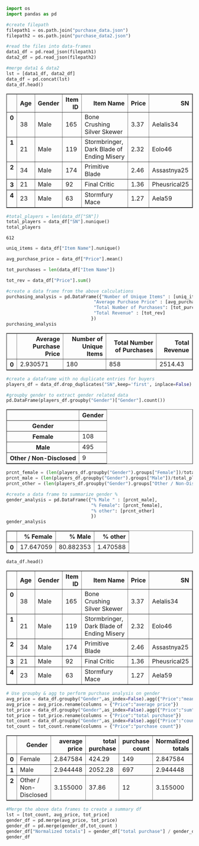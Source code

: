 

```python
import os
import pandas as pd
```


```python
#create filepath
filepath1 = os.path.join("purchase_data.json")
filepath2 = os.path.join("purchase_data2.json")
```


```python
#read the files into data-frames
data1_df = pd.read_json(filepath1)
data2_df = pd.read_json(filepath2)
```


```python
#merge data1 & data2
lst = [data1_df, data2_df]
data_df = pd.concat(lst)
data_df.head()
```




<div>
<style>
    .dataframe thead tr:only-child th {
        text-align: right;
    }

    .dataframe thead th {
        text-align: left;
    }

    .dataframe tbody tr th {
        vertical-align: top;
    }
</style>
<table border="1" class="dataframe">
  <thead>
    <tr style="text-align: right;">
      <th></th>
      <th>Age</th>
      <th>Gender</th>
      <th>Item ID</th>
      <th>Item Name</th>
      <th>Price</th>
      <th>SN</th>
    </tr>
  </thead>
  <tbody>
    <tr>
      <th>0</th>
      <td>38</td>
      <td>Male</td>
      <td>165</td>
      <td>Bone Crushing Silver Skewer</td>
      <td>3.37</td>
      <td>Aelalis34</td>
    </tr>
    <tr>
      <th>1</th>
      <td>21</td>
      <td>Male</td>
      <td>119</td>
      <td>Stormbringer, Dark Blade of Ending Misery</td>
      <td>2.32</td>
      <td>Eolo46</td>
    </tr>
    <tr>
      <th>2</th>
      <td>34</td>
      <td>Male</td>
      <td>174</td>
      <td>Primitive Blade</td>
      <td>2.46</td>
      <td>Assastnya25</td>
    </tr>
    <tr>
      <th>3</th>
      <td>21</td>
      <td>Male</td>
      <td>92</td>
      <td>Final Critic</td>
      <td>1.36</td>
      <td>Pheusrical25</td>
    </tr>
    <tr>
      <th>4</th>
      <td>23</td>
      <td>Male</td>
      <td>63</td>
      <td>Stormfury Mace</td>
      <td>1.27</td>
      <td>Aela59</td>
    </tr>
  </tbody>
</table>
</div>




```python
#total_players = len(data_df["SN"])
total_players = data_df["SN"].nunique()
total_players
```




    612




```python
uniq_items = data_df["Item Name"].nunique()
```


```python
avg_purchase_price = data_df["Price"].mean()
```


```python
tot_purchases = len(data_df["Item Name"])
```


```python
tot_rev = data_df["Price"].sum()
```


```python
#create a data frame from the above calculations
purchasing_analysis = pd.DataFrame({"Number of Unique Items" : [uniq_items],
                                 "Average Purchase Price" : [avg_purchase_price],
                                 "Total Number of Purchases": [tot_purchases],
                                 "Total Revenue" : [tot_rev]
                                })
purchasing_analysis
```




<div>
<style>
    .dataframe thead tr:only-child th {
        text-align: right;
    }

    .dataframe thead th {
        text-align: left;
    }

    .dataframe tbody tr th {
        vertical-align: top;
    }
</style>
<table border="1" class="dataframe">
  <thead>
    <tr style="text-align: right;">
      <th></th>
      <th>Average Purchase Price</th>
      <th>Number of Unique Items</th>
      <th>Total Number of Purchases</th>
      <th>Total Revenue</th>
    </tr>
  </thead>
  <tbody>
    <tr>
      <th>0</th>
      <td>2.930571</td>
      <td>180</td>
      <td>858</td>
      <td>2514.43</td>
    </tr>
  </tbody>
</table>
</div>




```python
#create a dataframe with no duplicate entries for buyers
players_df = data_df.drop_duplicates("SN",keep='first', inplace=False)
```


```python
#groupby gender to extract gender related data
pd.DataFrame(players_df.groupby("Gender")["Gender"].count())
```




<div>
<style>
    .dataframe thead tr:only-child th {
        text-align: right;
    }

    .dataframe thead th {
        text-align: left;
    }

    .dataframe tbody tr th {
        vertical-align: top;
    }
</style>
<table border="1" class="dataframe">
  <thead>
    <tr style="text-align: right;">
      <th></th>
      <th>Gender</th>
    </tr>
    <tr>
      <th>Gender</th>
      <th></th>
    </tr>
  </thead>
  <tbody>
    <tr>
      <th>Female</th>
      <td>108</td>
    </tr>
    <tr>
      <th>Male</th>
      <td>495</td>
    </tr>
    <tr>
      <th>Other / Non-Disclosed</th>
      <td>9</td>
    </tr>
  </tbody>
</table>
</div>




```python
prcnt_female = (len(players_df.groupby("Gender").groups["Female"])/total_players)*100
prcnt_male = (len(players_df.groupby("Gender").groups["Male"])/total_players)*100
prcnt_other = (len(players_df.groupby("Gender").groups["Other / Non-Disclosed"])/total_players)*100
```


```python
#create a data frame to summarize gender %
gender_analysis = pd.DataFrame({"% Male " : [prcnt_male],
                                "% Female": [prcnt_female],
                                "% other": [prcnt_other]
                                })
gender_analysis
```




<div>
<style>
    .dataframe thead tr:only-child th {
        text-align: right;
    }

    .dataframe thead th {
        text-align: left;
    }

    .dataframe tbody tr th {
        vertical-align: top;
    }
</style>
<table border="1" class="dataframe">
  <thead>
    <tr style="text-align: right;">
      <th></th>
      <th>% Female</th>
      <th>% Male</th>
      <th>% other</th>
    </tr>
  </thead>
  <tbody>
    <tr>
      <th>0</th>
      <td>17.647059</td>
      <td>80.882353</td>
      <td>1.470588</td>
    </tr>
  </tbody>
</table>
</div>




```python
data_df.head()
```




<div>
<style>
    .dataframe thead tr:only-child th {
        text-align: right;
    }

    .dataframe thead th {
        text-align: left;
    }

    .dataframe tbody tr th {
        vertical-align: top;
    }
</style>
<table border="1" class="dataframe">
  <thead>
    <tr style="text-align: right;">
      <th></th>
      <th>Age</th>
      <th>Gender</th>
      <th>Item ID</th>
      <th>Item Name</th>
      <th>Price</th>
      <th>SN</th>
    </tr>
  </thead>
  <tbody>
    <tr>
      <th>0</th>
      <td>38</td>
      <td>Male</td>
      <td>165</td>
      <td>Bone Crushing Silver Skewer</td>
      <td>3.37</td>
      <td>Aelalis34</td>
    </tr>
    <tr>
      <th>1</th>
      <td>21</td>
      <td>Male</td>
      <td>119</td>
      <td>Stormbringer, Dark Blade of Ending Misery</td>
      <td>2.32</td>
      <td>Eolo46</td>
    </tr>
    <tr>
      <th>2</th>
      <td>34</td>
      <td>Male</td>
      <td>174</td>
      <td>Primitive Blade</td>
      <td>2.46</td>
      <td>Assastnya25</td>
    </tr>
    <tr>
      <th>3</th>
      <td>21</td>
      <td>Male</td>
      <td>92</td>
      <td>Final Critic</td>
      <td>1.36</td>
      <td>Pheusrical25</td>
    </tr>
    <tr>
      <th>4</th>
      <td>23</td>
      <td>Male</td>
      <td>63</td>
      <td>Stormfury Mace</td>
      <td>1.27</td>
      <td>Aela59</td>
    </tr>
  </tbody>
</table>
</div>




```python
# Use groupby & agg to perform purchase analysis on gender
avg_price = data_df.groupby("Gender",as_index=False).agg({"Price":"mean"})
avg_price = avg_price.rename(columns = {"Price":"average price"})
tot_price = data_df.groupby("Gender",as_index=False).agg({"Price":"sum"})
tot_price = tot_price.rename(columns = {"Price":"total purchase"})
tot_count = data_df.groupby("Gender",as_index=False).agg({"Price":"count"})
tot_count = tot_count.rename(columns = {"Price":"purchase count"})

```




<div>
<style>
    .dataframe thead tr:only-child th {
        text-align: right;
    }

    .dataframe thead th {
        text-align: left;
    }

    .dataframe tbody tr th {
        vertical-align: top;
    }
</style>
<table border="1" class="dataframe">
  <thead>
    <tr style="text-align: right;">
      <th></th>
      <th>Gender</th>
      <th>average price</th>
      <th>total purchase</th>
      <th>purchase count</th>
      <th>Normalized totals</th>
    </tr>
  </thead>
  <tbody>
    <tr>
      <th>0</th>
      <td>Female</td>
      <td>2.847584</td>
      <td>424.29</td>
      <td>149</td>
      <td>2.847584</td>
    </tr>
    <tr>
      <th>1</th>
      <td>Male</td>
      <td>2.944448</td>
      <td>2052.28</td>
      <td>697</td>
      <td>2.944448</td>
    </tr>
    <tr>
      <th>2</th>
      <td>Other / Non-Disclosed</td>
      <td>3.155000</td>
      <td>37.86</td>
      <td>12</td>
      <td>3.155000</td>
    </tr>
  </tbody>
</table>
</div>




```python
#Merge the above data frames to create a summary df
lst = [tot_count, avg_price, tot_price]
gender_df = pd.merge(avg_price, tot_price)
gender_df = pd.merge(gender_df,tot_count )
gender_df["Normalized totals"] = gender_df["total purchase"] / gender_df["purchase count"]
gender_df
```
